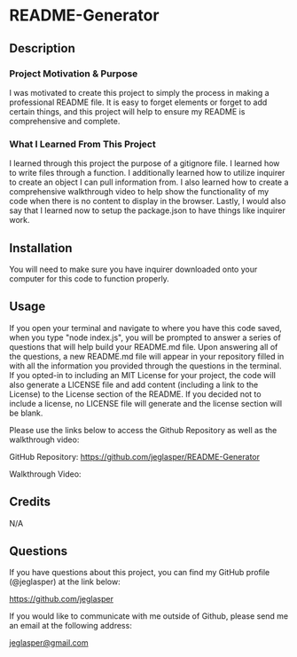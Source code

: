 # README-Generator

## Description

### Project Motivation & Purpose

I was motivated to create this project to simply the process in making a professional README file. It is easy to forget elements or forget to add certain things, and this project will help to ensure my README is comprehensive and complete.

### What I Learned From This Project

I learned through this project the purpose of a gitignore file. I learned how to write files through a function. I additionally learned how to utilize inquirer to create an object I can pull information from. I also learned how to create a comprehensive walkthrough video to help show the functionality of my code when there is no content to display in the browser. Lastly, I would also say that I learned now to setup the package.json to have things like inquirer work.

## Installation

You will need to make sure you have inquirer downloaded onto your computer for this code to function properly. 

## Usage

If you open your terminal and navigate to where you have this code saved, when you type "node index.js", you will be prompted to answer a series of questions that will help build your README.md file. Upon answering all of the questions, a new README.md file will appear in your repository filled in with all the information you provided through the questions in the terminal. If you opted-in to including an MIT License for your project, the code will also generate a LICENSE file and add content (including a link to the License) to the License section of the README. If you decided not to include a license, no LICENSE file will generate and the license section will be blank.

Please use the links below to access the Github Repository as well as the walkthrough video:

GitHub Repository: https://github.com/jeglasper/README-Generator

Walkthrough Video:

## Credits

N/A

## Questions

If you have questions about this project, you can find my GitHub profile (@jeglasper) at the link below:

https://github.com/jeglasper

If you would like to communicate with me outside of Github, please send me an email at the following address:

[jeglasper@gmail.com](mailto::jeglasper@gmail.com)